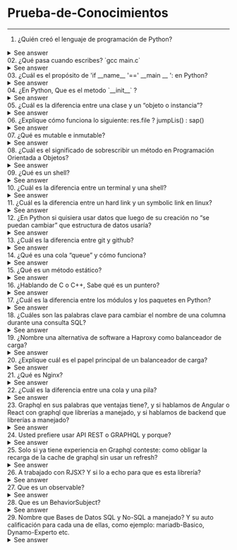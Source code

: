 # Prueba-de-Conocimientos
---
01. ¿Quién creó el lenguaje de programación de Python?
<details>
  <summary>See answer</summary>
  Python fue creado por <b>Guido van Rossum</b>, un programador holandés a finales de los 80 y principio de los 90.
</details>
02. ¿Qué pasa cuando escribes? `gcc main.c`
<details>
  <summary>See answer</summary>
  Este comando ejecuta cuatro pasos, estos son: Preprocesador (Elimina todos los comentarios del código e  incluirá códigos de archivo de encabezado), Compilador (Traduce el código fuente a un código ensamblador), Ensamblador (Convierte el código ensamblador en código binario) y Enlazador (Vincula las bibliotecas que tiene el código). El comando gcc siempre ejecuta el archivo en ese orden. Tomado de: https://selimbarbirou.medium.com/gcc-main-c-what-does-it-do-c090e5cbf793
</details>
03. ¿Cuál es el propósito de 'if __name__ '==' __main __ ': en Python?
<details>
  <summary>See answer</summary>
  Este condicional se usa para comprobar si un módulo de python está siendo ejecutado directamente o está siendo importado. Tomado de: https://ellibrodepython.com/modulos-python#m%C3%B3dulos-y-funci%C3%B3n-main
</details>
04. ¿En Python, Que es el metodo `__init__` ?
<details>
  <summary>See answer</summary>
  El objetivo fundamental del método __init__ es inicializar los atributos del objeto que creamos. Tomado de: https://ellibrodepython.com/programacion-orientada-a-objetos-python#definiendo-atributos
</details>
05. ¿Cuál es la diferencia entre una clase y un “objeto o instancia”?
<details>
  <summary>See answer</summary>
  .
</details>
06. ¿Explique cómo funciona lo siguiente: res.file ? jumpLis() : sap()
<details>
  <summary>See answer</summary>
  .
</details>
07. ¿Qué es mutable e inmutable?
<details>
  <summary>See answer</summary>
  .
</details>
08. ¿Cuál es el significado de sobrescribir un método en Programación Orientada a Objetos?
<details>
  <summary>See answer</summary>
  .
</details> 
09. ¿Qué es un shell?
<details>
  <summary>See answer</summary>
  .
</details>
10. ¿Cuál es la diferencia entre un terminal y una shell?
<details>
  <summary>See answer</summary>
  .
</details>
11. ¿Cuál es la diferencia entre un hard link y un symbolic link en linux?
<details>
  <summary>See answer</summary>
  .
</details>
12. ¿En Python si quisiera usar datos que luego de su creación no “se puedan cambiar” que estructura de datos usaría?
<details>
  <summary>See answer</summary>
  .
</details>
13. ¿Cuál es la diferencia entre git y github?
<details>
  <summary>See answer</summary>
  .
</details>
14. ¿Qué es una cola “queue” y cómo funciona?
<details>
  <summary>See answer</summary>
  .
</details>
15. ¿Qué es un método estático?
<details>
  <summary>See answer</summary>
  .
</details>
16. ¿Hablando de C o C++, Sabe qué es un puntero?
<details>
  <summary>See answer</summary>
  .
</details>
17. ¿Cuál es la diferencia entre los módulos y los paquetes en Python?
<details>
  <summary>See answer</summary>
  .
</details>
18. ¿Cuáles son las palabras clave para cambiar el nombre de una columna durante una consulta SQL?
<details>
  <summary>See answer</summary>
  .
</details>
19. ¿Nombre una alternativa de software a Haproxy como balanceador de carga?
<details>
  <summary>See answer</summary>
  .
</details>
20. ¿Explique cuál es el papel principal de un balanceador de carga?
<details>
  <summary>See answer</summary>
  .
</details>
21. ¿Qué es Nginx?
<details>
  <summary>See answer</summary>
  .
</details>
22. ¿Cuál es la diferencia entre una cola y una pila?
<details>
  <summary>See answer</summary>
  .
</details>
23. Graphql en sus palabras que ventajas tiene?, y si hablamos de Angular o React con graphql que librerías a manejado, y si hablamos de backend que librerías a manejado?
<details>
  <summary>See answer</summary>
  .
</details>
24. Usted prefiere usar API REST o GRAPHQL y porque?
<details>
  <summary>See answer</summary>
  .
</details>
25. Solo si ya tiene experiencia en Graphql conteste: como obligar la recarga de la cache de graphql sin usar un refresh?
<details>
  <summary>See answer</summary>
  .
</details>
26. A trabajado con RJSX? Y si lo a echo para que es esta librería?
<details>
  <summary>See answer</summary>
  .
</details>
27. Que es un observable?
<details>
  <summary>See answer</summary>
  .
</details>
28. Que es un BehaviorSubject?
<details>
  <summary>See answer</summary>
  .
</details>
29. Nombre que Bases de Datos SQL y No-SQL a manejado? Y su auto calificación para cada una de ellas, como ejemplo: mariadb-Basico, Dynamo-Experto etc.
<details>
  <summary>See answer</summary>
  .
</details>
